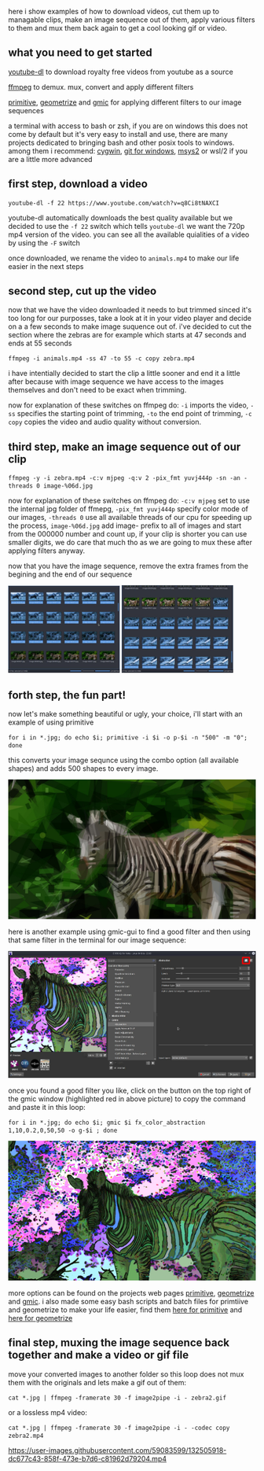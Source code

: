 here i show examples of how to download videos, cut them up to managable clips, make an image sequence out of them, apply various filters to them and mux them back again to get a cool looking gif or video.

## what you need to get started
[youtube-dl](https://youtube-dl.org/) to download royalty free videos from youtube as a source

[ffmpeg](https://www.ffmpeg.org/) to demux. mux, convert and apply different filters

[primitive](https://github.com/fogleman/primitive), [geometrize](https://github.com/Tw1ddle/geometrize-lib-example) and [gmic](https://gmic.eu/) for applying different filters to our image sequences

a terminal with access to bash or zsh, if you are on windows this does not come by default but it's very easy to install and use, there are many projects dedicated to bringing bash and other posix tools to windows. among them i recommend: [cygwin](https://www.cygwin.com/), [git for windows](https://gitforwindows.org/), [msys2](https://www.msys2.org/) or wsl/2 if you are a little more advanced

## first step, download a video
```
youtube-dl -f 22 https://www.youtube.com/watch?v=q8Ci8tNAXCI
```
youtube-dl automatically downloads the best quality available but we decided to use the `-f 22` switch which tells `youtube-dl` we want the 720p mp4 version of the video. you can see all the available quialities of a video by using the `-F` switch

once downloaded, we rename the video to `animals.mp4` to make our life easier in the next steps

## second step, cut up the video
now that we have the video downloaded it needs to but trimmed sinced it's too long for our purposses, take a look at it in your video player and decide on a a few seconds to make image suquence out of. i've decided to cut the section where the zebras are for example which starts at 47 seconds and ends at 55 seconds
```
ffmpeg -i animals.mp4 -ss 47 -to 55 -c copy zebra.mp4
```
i have intentially decided to start the clip a little sooner and end it a little after because with image sequence we have access to the images themselves and don't need to be exact when trimming.

now for explanation of these switches on ffmpeg do: `-i` imports the video, `-ss` specifies the starting point of trimming,  `-to` the end point of trimming,  `-c copy` copies the video and audio quality without conversion.

## third step, make an image sequence out of our clip
```
ffmpeg -y -i zebra.mp4 -c:v mjpeg -q:v 2 -pix_fmt yuvj444p -sn -an -threads 0 image-%06d.jpg
```
now for explanation of these switches on ffmpeg do: `-c:v mjpeg` set to use the internal jpg folder of ffmepg, `-pix_fmt yuvj444p` specify color mode of our images,  `-threads 0` use all available threads of our cpu for speeding up the process, `image-%06d.jpg` add image- prefix to all of images and start from the 000000 number and count up, if your clip is shorter you can use smaller digits, we do care that much tho as we are going to mux these after applying filters anyway.

now that you have the image sequence, remove the extra frames from the begining and the end of our sequence

<img src="https://github.com/junguler/ffmpeg-examples/blob/main/examples/step_3_01.jpg" width=45% height=45%>  <img src="https://github.com/junguler/ffmpeg-examples/blob/main/examples/step_3_02.jpg" width=45% height=45%>

## forth step, the fun part!
now let's make something beautiful or ugly, your choice, i'll start with an example of using primitive
```
for i in *.jpg; do echo $i; primitive -i $i -o p-$i -n "500" -m "0"; done
```
this converts your image sequnce using the combo option (all available shapes) and adds 500 shapes to every image.

![step4_primitive](https://github.com/junguler/ffmpeg-examples/blob/main/examples/step_4_primitive.jpg)

here is another example using gmic-gui to find a good filter and then using that same filter in the terminal for our image sequence:

![gmig-gui](https://github.com/junguler/ffmpeg-examples/blob/main/examples/gmic.jpg)

once you found a good filter you like, click on the button on the top right of the gmic window (highlighted red in above picture) to copy the command and paste it in this loop:
```
for i in *.jpg; do echo $i; gmic $i fx_color_abstraction 1,10,0.2,0,50,50 -o g-$i ; done
```
![step4_gmic](https://github.com/junguler/ffmpeg-examples/blob/main/examples/step_4_gmic.jpg)

more options can be found on the projects web pages [primitive](https://github.com/fogleman/primitive), [geometrize](https://github.com/Tw1ddle/geometrize-lib-example) and [gmic](https://gmic.eu/). i also made some easy bash scripts and batch files for primtiive and geometrize to make your life easier, find them [here for primitive](https://github.com/junguler/easy-primitive-batch) and [here for geometrize](https://github.com/junguler/easy-geometrize-batch)

## final step, muxing the image sequence back together and make a video or gif file
move your converted images to another folder so this loop does not mux them with the originals and lets make a gif out of them:
```
cat *.jpg | ffmpeg -framerate 30 -f image2pipe -i - zebra2.gif
```
or a lossless mp4 video:
```
cat *.jpg | ffmpeg -framerate 30 -f image2pipe -i - -codec copy zebra2.mp4
```
https://user-images.githubusercontent.com/59083599/132505918-dc677c43-858f-473e-b7d6-c81962d79204.mp4
